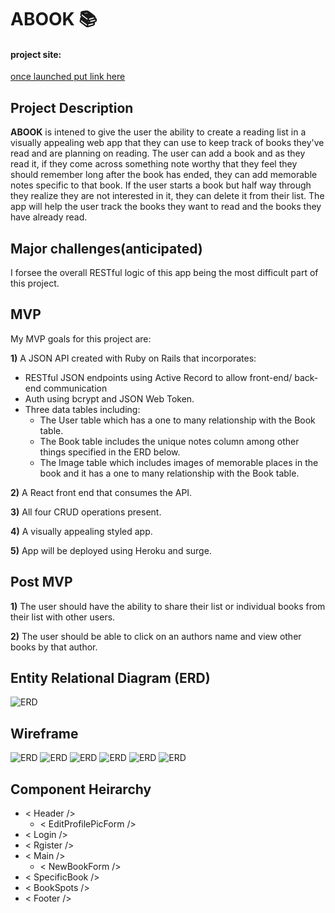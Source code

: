 # ABOOK 📚 
#### project site:  
[once launched put link here](http://www.traversymedia.com)

## Project Description
**ABOOK** is intened to give the user the ability to create a reading list in a visually appealing web app that they can use to keep track of books they've read and are planning on reading. The user can add a book and as they read it, if they come across something note worthy that they feel they should remember long after the book has ended, they can add memorable notes specific to that book. If the user starts a book but half way through they realize they are not interested in it, they can delete it from their list. The app will help the user track the books they want to read and the books they have already read.

## Major challenges(anticipated)
I forsee the overall RESTful logic of this app being the most difficult part of this project.


## MVP
My MVP goals for this project are:

**1)** A JSON API created with Ruby on Rails that incorporates:

* RESTful JSON endpoints using Active Record to allow front-end/ back-end communication  
* Auth using bcrypt and JSON Web Token.
* Three data tables including:
  * The User table which has a one to many   relationship with the Book table.
  * The Book table includes the unique notes column among other things specified in the ERD below.
  * The Image table which includes images of memorable places in the book and it has a one to many relationship with the Book table.


**2)** A React front end that consumes the API.

**3)** All four CRUD operations present.

**4)** A visually appealing styled app.

**5)** App will be deployed using Heroku and surge.

## Post MVP
**1)** The user should have the ability to share their list or individual books from their list with other users.

**2)** The user should be able to click on an authors name and view other books by that author.

## Entity Relational Diagram (ERD)

![ERD](https://i.imgur.com/zIoBXzD.png)

## Wireframe
![ERD](https://i.imgur.com/rppMI6g.png)
![ERD](https://i.imgur.com/ysYh8gg.png)
![ERD](https://i.imgur.com/aotjvoo.png)
![ERD](https://i.imgur.com/8ahkY1n.png)
![ERD](https://i.imgur.com/mkn6xzt.png)
![ERD](https://i.imgur.com/E2JTaVB.png)


## Component Heirarchy

* < Header />
  * < EditProfilePicForm />
* < Login />
* < Rgister />
* < Main />
  * < NewBookForm />
* < SpecificBook />
* < BookSpots /> 
* < Footer />





